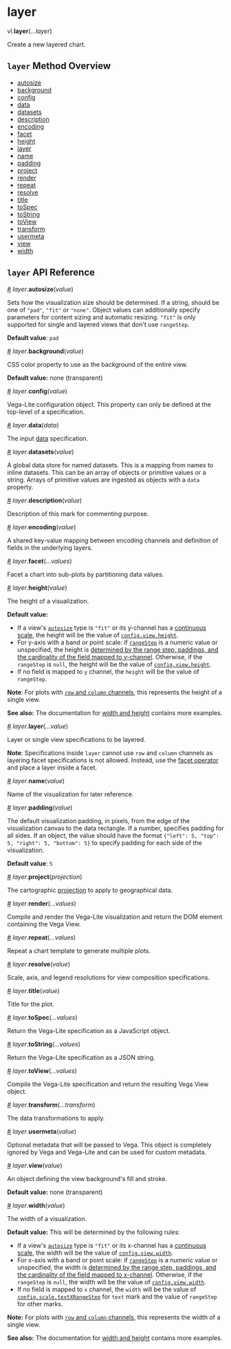 # layer

vl.<b>layer</b>(<em>...layer</em>)

Create a new layered chart.

## <code>layer</code> Method Overview

* <a href="#autosize">autosize</a>
* <a href="#background">background</a>
* <a href="#config">config</a>
* <a href="#data">data</a>
* <a href="#datasets">datasets</a>
* <a href="#description">description</a>
* <a href="#encoding">encoding</a>
* <a href="#facet">facet</a>
* <a href="#height">height</a>
* <a href="#layer">layer</a>
* <a href="#name">name</a>
* <a href="#padding">padding</a>
* <a href="#project">project</a>
* <a href="#render">render</a>
* <a href="#repeat">repeat</a>
* <a href="#resolve">resolve</a>
* <a href="#title">title</a>
* <a href="#toSpec">toSpec</a>
* <a href="#toString">toString</a>
* <a href="#toView">toView</a>
* <a href="#transform">transform</a>
* <a href="#usermeta">usermeta</a>
* <a href="#view">view</a>
* <a href="#width">width</a>

## <code>layer</code> API Reference

<a id="autosize" href="#autosize">#</a>
<em>layer</em>.<b>autosize</b>(<em>value</em>)

Sets how the visualization size should be determined. If a string, should be one of `"pad"`, `"fit"` or `"none"`.
Object values can additionally specify parameters for content sizing and automatic resizing.
`"fit"` is only supported for single and layered views that don't use `rangeStep`.

__Default value__: `pad`

<a id="background" href="#background">#</a>
<em>layer</em>.<b>background</b>(<em>value</em>)

CSS color property to use as the background of the entire view.

__Default value:__ none (transparent)

<a id="config" href="#config">#</a>
<em>layer</em>.<b>config</b>(<em>value</em>)

Vega-Lite configuration object.  This property can only be defined at the top-level of a specification.

<a id="data" href="#data">#</a>
<em>layer</em>.<b>data</b>(<em>data</em>)

The input [data](data) specification.

<a id="datasets" href="#datasets">#</a>
<em>layer</em>.<b>datasets</b>(<em>value</em>)

A global data store for named datasets. This is a mapping from names to inline datasets.
This can be an array of objects or primitive values or a string. Arrays of primitive values are ingested as objects with a `data` property.

<a id="description" href="#description">#</a>
<em>layer</em>.<b>description</b>(<em>value</em>)

Description of this mark for commenting purpose.

<a id="encoding" href="#encoding">#</a>
<em>layer</em>.<b>encoding</b>(<em>value</em>)

A shared key-value mapping between encoding channels and definition of fields in the underlying layers.

<a id="facet" href="#facet">#</a>
<em>layer</em>.<b>facet</b>(<em>...values</em>)

Facet a chart into sub-plots by partitioning data values.

<a id="height" href="#height">#</a>
<em>layer</em>.<b>height</b>(<em>value</em>)

The height of a visualization.

__Default value:__
- If a view's [`autosize`](https://vega.github.io/vega-lite/docs/size.html#autosize) type is `"fit"` or its y-channel has a [continuous scale](https://vega.github.io/vega-lite/docs/scale.html#continuous), the height will be the value of [`config.view.height`](https://vega.github.io/vega-lite/docs/spec.html#config).
- For y-axis with a band or point scale: if [`rangeStep`](https://vega.github.io/vega-lite/docs/scale.html#band) is a numeric value or unspecified, the height is [determined by the range step, paddings, and the cardinality of the field mapped to y-channel](https://vega.github.io/vega-lite/docs/scale.html#band). Otherwise, if the `rangeStep` is `null`, the height will be the value of [`config.view.height`](https://vega.github.io/vega-lite/docs/spec.html#config).
- If no field is mapped to `y` channel, the `height` will be the value of `rangeStep`.

__Note__: For plots with [`row` and `column` channels](https://vega.github.io/vega-lite/docs/encoding.html#facet), this represents the height of a single view.

__See also:__ The documentation for [width and height](https://vega.github.io/vega-lite/docs/size.html) contains more examples.

<a id="layer" href="#layer">#</a>
<em>layer</em>.<b>layer</b>(<em>...value</em>)

Layer or single view specifications to be layered.

__Note__: Specifications inside `layer` cannot use `row` and `column` channels as layering facet specifications is not allowed. Instead, use the [facet operator](https://vega.github.io/vega-lite/docs/facet.html) and place a layer inside a facet.

<a id="name" href="#name">#</a>
<em>layer</em>.<b>name</b>(<em>value</em>)

Name of the visualization for later reference.

<a id="padding" href="#padding">#</a>
<em>layer</em>.<b>padding</b>(<em>value</em>)

The default visualization padding, in pixels, from the edge of the visualization canvas to the data rectangle.  If a number, specifies padding for all sides.
If an object, the value should have the format `{"left": 5, "top": 5, "right": 5, "bottom": 5}` to specify padding for each side of the visualization.

__Default value__: `5`

<a id="project" href="#project">#</a>
<em>layer</em>.<b>project</b>(<em>projection</em>)

The cartographic [projection](projection) to apply to geographical data.

<a id="render" href="#render">#</a>
<em>layer</em>.<b>render</b>(<em>...values</em>)

Compile and render the Vega-Lite visualization and return the DOM element containing the Vega View.

<a id="repeat" href="#repeat">#</a>
<em>layer</em>.<b>repeat</b>(<em>...values</em>)

Repeat a chart template to generate multiple plots.

<a id="resolve" href="#resolve">#</a>
<em>layer</em>.<b>resolve</b>(<em>value</em>)

Scale, axis, and legend resolutions for view composition specifications.

<a id="title" href="#title">#</a>
<em>layer</em>.<b>title</b>(<em>value</em>)

Title for the plot.

<a id="toSpec" href="#toSpec">#</a>
<em>layer</em>.<b>toSpec</b>(<em>...values</em>)

Return the Vega-Lite specification as a JavaScript object.

<a id="toString" href="#toString">#</a>
<em>layer</em>.<b>toString</b>(<em>...values</em>)

Return the Vega-Lite specification as a JSON string.

<a id="toView" href="#toView">#</a>
<em>layer</em>.<b>toView</b>(<em>...values</em>)

Compile the Vega-Lite specification and return the resulting Vega View object.

<a id="transform" href="#transform">#</a>
<em>layer</em>.<b>transform</b>(<em>...transform</em>)

The data transformations to apply.

<a id="usermeta" href="#usermeta">#</a>
<em>layer</em>.<b>usermeta</b>(<em>value</em>)

Optional metadata that will be passed to Vega.
This object is completely ignored by Vega and Vega-Lite and can be used for custom metadata.

<a id="view" href="#view">#</a>
<em>layer</em>.<b>view</b>(<em>value</em>)

An object defining the view background's fill and stroke.

__Default value:__ none (transparent)

<a id="width" href="#width">#</a>
<em>layer</em>.<b>width</b>(<em>value</em>)

The width of a visualization.

__Default value:__ This will be determined by the following rules:

- If a view's [`autosize`](https://vega.github.io/vega-lite/docs/size.html#autosize) type is `"fit"` or its x-channel has a [continuous scale](https://vega.github.io/vega-lite/docs/scale.html#continuous), the width will be the value of [`config.view.width`](https://vega.github.io/vega-lite/docs/spec.html#config).
- For x-axis with a band or point scale: if [`rangeStep`](https://vega.github.io/vega-lite/docs/scale.html#band) is a numeric value or unspecified, the width is [determined by the range step, paddings, and the cardinality of the field mapped to x-channel](https://vega.github.io/vega-lite/docs/scale.html#band).   Otherwise, if the `rangeStep` is `null`, the width will be the value of [`config.view.width`](https://vega.github.io/vega-lite/docs/spec.html#config).
- If no field is mapped to `x` channel, the `width` will be the value of [`config.scale.textXRangeStep`](https://vega.github.io/vega-lite/docs/size.html#default-width-and-height) for `text` mark and the value of `rangeStep` for other marks.

__Note:__ For plots with [`row` and `column` channels](https://vega.github.io/vega-lite/docs/encoding.html#facet), this represents the width of a single view.

__See also:__ The documentation for [width and height](https://vega.github.io/vega-lite/docs/size.html) contains more examples.

